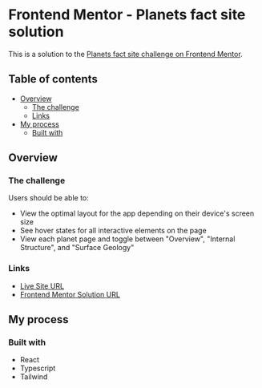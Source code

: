 # Frontend Mentor - Planets fact site solution

This is a solution to the [Planets fact site challenge on Frontend Mentor](https://www.frontendmentor.io/challenges/planets-fact-site-gazqN8w_f).

## Table of contents

-   [Overview](#overview)
    -   [The challenge](#the-challenge)
    -   [Links](#links)
-   [My process](#my-process)
    -   [Built with](#built-with)

## Overview

### The challenge

Users should be able to:

-   View the optimal layout for the app depending on their device's screen size
-   See hover states for all interactive elements on the page
-   View each planet page and toggle between "Overview", "Internal Structure", and "Surface Geology"

### Links

-   [Live Site URL](https://rachaelhrlm.github.io/fm-planet-fact-site/#/mars)
-   [Frontend Mentor Solution URL](https://www.frontendmentor.io/solutions/planets-fact-site-solution-reacttypescripttailwind-S1ifd91X9)

## My process

### Built with

-   React
-   Typescript
-   Tailwind
